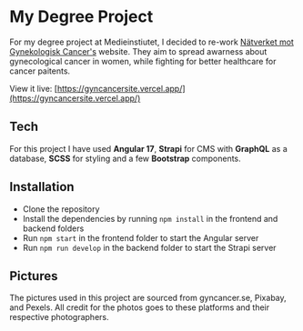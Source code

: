 # My Degree Project
For my degree project at Medieinstiutet, I decided to re-work [Nätverket mot Gynekologisk Cancer's](https://www.gyncancer.se/) website. They aim to spread awarness about gynecological cancer in women, while fighting for better healthcare for cancer paitents. 

View it live: [https://gyncancersite.vercel.app/](https://gyncancersite.vercel.app/)

## Tech
For this project I have used **Angular 17**, **Strapi** for CMS with **GraphQL** as a database, **SCSS** for styling and a few **Bootstrap** components. 

## Installation

-   Clone the repository
-   Install the dependencies by running `npm install` in the frontend and backend folders
-   Run `npm start` in the frontend folder to start the Angular server
-   Run `npm run develop` in the backend folder to start the Strapi server

## Pictures

The pictures used in this project are sourced from gyncancer.se, Pixabay, and Pexels. All credit for the photos goes to these platforms and their respective photographers.
